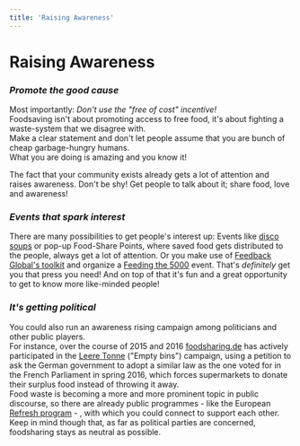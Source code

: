 ```yaml
---
title: 'Raising Awareness'
---
```


# Raising Awareness

### <div class="fa fa-bullhorn"></div> _Promote the good cause_
Most importantly: _Don't use the "free of cost" incentive!_ <br>
Foodsaving isn't about promoting access to free food, it's about fighting a waste-system that we disagree with.<br>
Make a clear statement and don't let people assume that you are bunch of cheap garbage-hungry humans.<br>
What you are doing is amazing and you know it!

The fact that your community exists already gets a lot of attention and raises awareness. Don't be shy! Get people to talk about it; share food, love and awareness!

### <div class="fa fa-cutlery"></div> _Events that spark interest_
There are many possibilities to get people's interest up: Events like <a href="http://now-here-this.timeout.com/2015/03/01/eat-to-the-beat-disco-soup-are-turning-food-waste-into-party-fuel/" target="_blank">disco soups</a> or pop-up Food-Share Points, where saved food gets distributed to the people, always get a lot of attention. Or you make use of <a href="https://feedbackglobal.org/wp-content/uploads/2016/12/F5K-The-Introductory-Toolkit-1.pdf" target="_blank">Feedback Global's toolkit</a> and organize a <a href="https://feedbackglobal.org/campaigns/feeding-the-5000/" target="_blank">Feeding the 5000</a> event. That's _definitely_ get you that press you need! And on top of that it's fun and a great opportunity to get to know more like-minded people!

### <div class="fa fa-institution"></div> _It's getting political_
You could also run an awareness rising campaign among politicians and other public players. <br>
For instance, over the course of 2015 and 2016 <a href="https://foodsharing.de" target="_blank">foodsharing.de</a> has actively participated in the <a href="http://www.leeretonne.de/" target="_blank">Leere Tonne</a> ("Empty bins") campaign, using a petition to ask the German government to adopt a similar law as the one voted for in the French Parliament in spring 2016, which forces supermarkets to donate their surplus food instead of throwing it away. <br>
Food waste is becoming a more and more prominent topic in public discourse, so there are already public programmes - like the European <a href="http://eu-refresh.org/" target="_blank">Refresh program</a> - , with which you could connect to support each other. <br>
Keep in mind though that, as far as political parties are concerned, foodsharing stays as neutral as possible.
